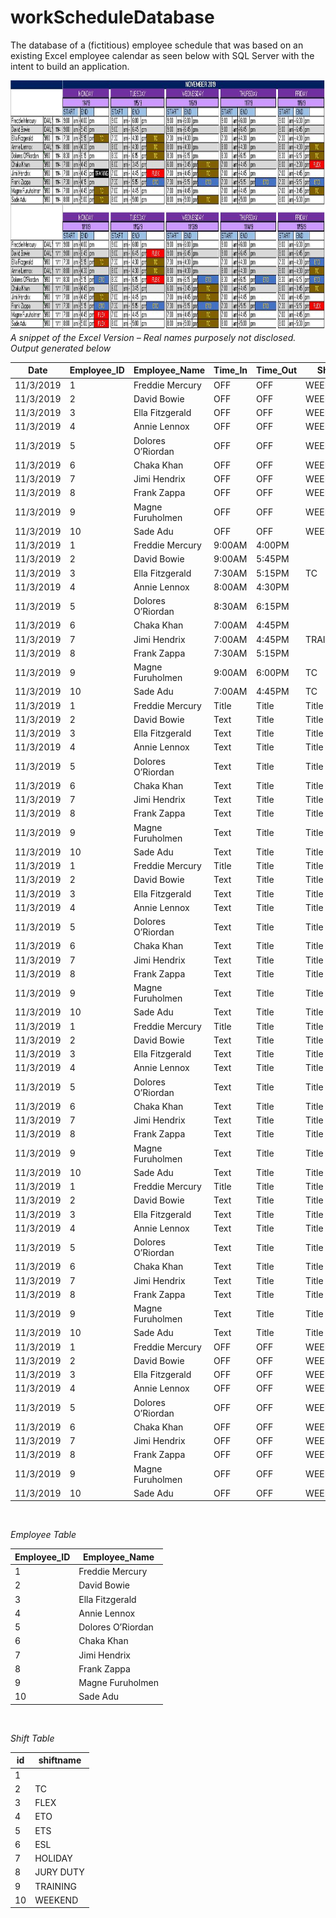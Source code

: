 # workScheduleDatabase

The database of a (fictitious) employee schedule that was based on an existing Excel employee calendar as seen below with SQL Server with the intent to build an application.

<img src="/images/excel-calendar_2019.jpg" width="1280" height="400"/></div>
*A snippet of the Excel Version – Real names purposely not disclosed.*
<br>
*Output generated below*

| Date        | Employee_ID | Employee_Name     | Time_In     | Time_Out    | Shift         |
| ----------- | ----------- | -----------       | ----------- | ----------- | -----------   | 
| 11/3/2019   | 1           | Freddie Mercury   | OFF         | OFF         | WEEKEND       |
| 11/3/2019   | 2           | David Bowie	      | OFF         | OFF         | WEEKEND       |
| 11/3/2019   | 3           | Ella Fitzgerald	  | OFF         | OFF         | WEEKEND       |
| 11/3/2019   | 4           | Annie Lennox	    | OFF         | OFF         | WEEKEND       |
| 11/3/2019   | 5           | Dolores O’Riordan | OFF         | OFF         | WEEKEND       |
| 11/3/2019   | 6           | Chaka Khan        | OFF         | OFF         | WEEKEND       |
| 11/3/2019   | 7           | Jimi Hendrix      | OFF         | OFF         | WEEKEND       |
| 11/3/2019   | 8           | Frank Zappa       | OFF         | OFF         | WEEKEND       |
| 11/3/2019   | 9           | Magne Furuholmen  | OFF         | OFF         | WEEKEND       |
| 11/3/2019   | 10          | Sade Adu          | OFF         | OFF         | WEEKEND       |
| 11/3/2019   | 1           | Freddie Mercury   | 9:00AM      | 4:00PM	    |               |
| 11/3/2019   | 2           | David Bowie	      | 9:00AM      | 5:45PM	    |               |
| 11/3/2019   | 3           | Ella Fitzgerald	  | 7:30AM	    | 5:15PM	    | TC            |
| 11/3/2019   | 4           | Annie Lennox	    | 8:00AM	    | 4:30PM	    |               |
| 11/3/2019   | 5           | Dolores O’Riordan | 8:30AM	    | 6:15PM	    |               |
| 11/3/2019   | 6           | Chaka Khan        | 7:00AM	    | 4:45PM	    |               |
| 11/3/2019   | 7           | Jimi Hendrix      | 7:00AM	    | 4:45PM	    | TRAINING      |
| 11/3/2019   | 8           | Frank Zappa       | 7:30AM	    | 5:15PM	    |               |
| 11/3/2019   | 9           | Magne Furuholmen  | 9:00AM	    | 6:00PM	    | TC            |
| 11/3/2019   | 10          | Sade Adu          | 7:00AM	    | 4:45PM	    | TC            |
| 11/3/2019   | 1           | Freddie Mercury   | Title       | Title       | Title       |
| 11/3/2019   | 2           | David Bowie	      | Text        | Title       | Title       |
| 11/3/2019   | 3           | Ella Fitzgerald	  | Text        | Title       | Title       |
| 11/3/2019   | 4           | Annie Lennox	    | Text        | Title       | Title       |
| 11/3/2019   | 5           | Dolores O’Riordan | Text        | Title       | Title       |
| 11/3/2019   | 6           | Chaka Khan        | Text        | Title       | Title       |
| 11/3/2019   | 7           | Jimi Hendrix      | Text        | Title       | Title       |
| 11/3/2019   | 8           | Frank Zappa       | Text        | Title       | Title       |
| 11/3/2019   | 9           | Magne Furuholmen  | Text        | Title       | Title       |
| 11/3/2019   | 10          | Sade Adu          | Text        | Title       | Title       |
| 11/3/2019   | 1           | Freddie Mercury   | Title       | Title       | Title       |
| 11/3/2019   | 2           | David Bowie	      | Text        | Title       | Title       |
| 11/3/2019   | 3           | Ella Fitzgerald	  | Text        | Title       | Title       |
| 11/3/2019   | 4           | Annie Lennox	    | Text        | Title       | Title       |
| 11/3/2019   | 5           | Dolores O’Riordan | Text        | Title       | Title       |
| 11/3/2019   | 6           | Chaka Khan        | Text        | Title       | Title       |
| 11/3/2019   | 7           | Jimi Hendrix      | Text        | Title       | Title       |
| 11/3/2019   | 8           | Frank Zappa       | Text        | Title       | Title       |
| 11/3/2019   | 9           | Magne Furuholmen  | Text        | Title       | Title       |
| 11/3/2019   | 10          | Sade Adu          | Text        | Title       | Title       |
| 11/3/2019   | 1           | Freddie Mercury   | Title       | Title       | Title       |
| 11/3/2019   | 2           | David Bowie	      | Text        | Title       | Title       |
| 11/3/2019   | 3           | Ella Fitzgerald	  | Text        | Title       | Title       |
| 11/3/2019   | 4           | Annie Lennox	    | Text        | Title       | Title       |
| 11/3/2019   | 5           | Dolores O’Riordan | Text        | Title       | Title       |
| 11/3/2019   | 6           | Chaka Khan        | Text        | Title       | Title       |
| 11/3/2019   | 7           | Jimi Hendrix      | Text        | Title       | Title       |
| 11/3/2019   | 8           | Frank Zappa       | Text        | Title       | Title       |
| 11/3/2019   | 9           | Magne Furuholmen  | Text        | Title       | Title       |
| 11/3/2019   | 10          | Sade Adu          | Text        | Title       | Title       |
| 11/3/2019   | 1           | Freddie Mercury   | Title       | Title       | Title       |
| 11/3/2019   | 2           | David Bowie	      | Text        | Title       | Title       |
| 11/3/2019   | 3           | Ella Fitzgerald	  | Text        | Title       | Title       |
| 11/3/2019   | 4           | Annie Lennox	    | Text        | Title       | Title       |
| 11/3/2019   | 5           | Dolores O’Riordan | Text        | Title       | Title       |
| 11/3/2019   | 6           | Chaka Khan        | Text        | Title       | Title       |
| 11/3/2019   | 7           | Jimi Hendrix      | Text        | Title       | Title       |
| 11/3/2019   | 8           | Frank Zappa       | Text        | Title       | Title       |
| 11/3/2019   | 9           | Magne Furuholmen  | Text        | Title       | Title       |
| 11/3/2019   | 10          | Sade Adu          | Text        | Title       | Title       |
| 11/3/2019   | 1           | Freddie Mercury   | OFF       | OFF       | WEEKEND       |
| 11/3/2019   | 2           | David Bowie	      | OFF        | OFF       | WEEKEND       |
| 11/3/2019   | 3           | Ella Fitzgerald	  | OFF        | OFF       | WEEKEND       |
| 11/3/2019   | 4           | Annie Lennox	    | OFF        | OFF       | WEEKEND       |
| 11/3/2019   | 5           | Dolores O’Riordan | OFF        | OFF       | WEEKEND       |
| 11/3/2019   | 6           | Chaka Khan        | OFF        | OFF       | WEEKEND       |
| 11/3/2019   | 7           | Jimi Hendrix      | OFF        | OFF       | WEEKEND       |
| 11/3/2019   | 8           | Frank Zappa       | OFF        | OFF       | WEEKEND       |
| 11/3/2019   | 9           | Magne Furuholmen  | OFF        | OFF       | WEEKEND       |
| 11/3/2019   | 10          | Sade Adu          | OFF        | OFF       | WEEKEND       |

<br>

*Employee Table*

| Employee_ID | Employee_Name     |
| ----------- | -----------       |
| 1           | Freddie Mercury   |
| 2           | David Bowie	      |
| 3           | Ella Fitzgerald	  |
| 4           | Annie Lennox	    |
| 5           | Dolores O’Riordan |
| 6           | Chaka Khan        |
| 7           | Jimi Hendrix      |
| 8           | Frank Zappa       |
| 9           | Magne Furuholmen  |
| 10          | Sade Adu          |

<br>

*Shift Table*

| id          | shiftname     |
| ----------- | -----------   |
| 1           |               |
| 2           | TC            |
| 3           | FLEX          |	    
| 4           | ETO           |
| 5           | ETS	          |
| 6           | ESL           |
| 7           | HOLIDAY       |   
| 8           | JURY DUTY     |
| 9           | TRAINING      |  
| 10          | WEEKEND  |
